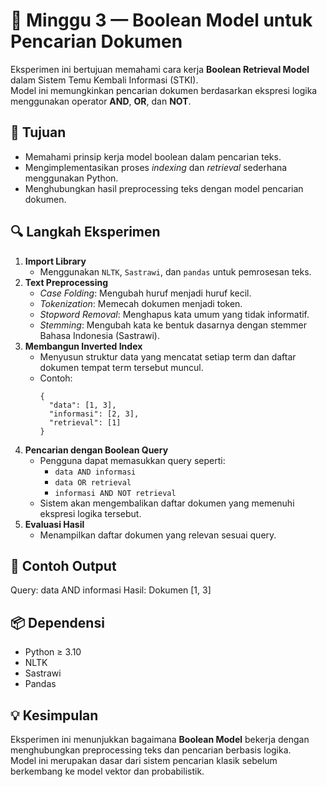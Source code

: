 # 🧠 Minggu 3 — Boolean Model untuk Pencarian Dokumen

Eksperimen ini bertujuan memahami cara kerja **Boolean Retrieval Model** dalam Sistem Temu Kembali Informasi (STKI).  
Model ini memungkinkan pencarian dokumen berdasarkan ekspresi logika menggunakan operator **AND**, **OR**, dan **NOT**.

## 🎯 Tujuan
- Memahami prinsip kerja model boolean dalam pencarian teks.  
- Mengimplementasikan proses *indexing* dan *retrieval* sederhana menggunakan Python.  
- Menghubungkan hasil preprocessing teks dengan model pencarian dokumen.

## 🔍 Langkah Eksperimen
1. **Import Library**
   - Menggunakan `NLTK`, `Sastrawi`, dan `pandas` untuk pemrosesan teks.
2. **Text Preprocessing**
   - *Case Folding*: Mengubah huruf menjadi huruf kecil.
   - *Tokenization*: Memecah dokumen menjadi token.
   - *Stopword Removal*: Menghapus kata umum yang tidak informatif.
   - *Stemming*: Mengubah kata ke bentuk dasarnya dengan stemmer Bahasa Indonesia (Sastrawi).
3. **Membangun Inverted Index**
   - Menyusun struktur data yang mencatat setiap term dan daftar dokumen tempat term tersebut muncul.
   - Contoh:
     ```
     {
       "data": [1, 3],
       "informasi": [2, 3],
       "retrieval": [1]
     }
     ```
4. **Pencarian dengan Boolean Query**
   - Pengguna dapat memasukkan query seperti:
     - `data AND informasi`
     - `data OR retrieval`
     - `informasi AND NOT retrieval`
   - Sistem akan mengembalikan daftar dokumen yang memenuhi ekspresi logika tersebut.
5. **Evaluasi Hasil**
   - Menampilkan daftar dokumen yang relevan sesuai query.

## 💾 Contoh Output
Query: data AND informasi
Hasil: Dokumen [1, 3]

## 📦 Dependensi
- Python ≥ 3.10  
- NLTK  
- Sastrawi  
- Pandas  

## 💡 Kesimpulan
Eksperimen ini menunjukkan bagaimana **Boolean Model** bekerja dengan menghubungkan preprocessing teks dan pencarian berbasis logika.  
Model ini merupakan dasar dari sistem pencarian klasik sebelum berkembang ke model vektor dan probabilistik.
